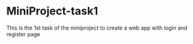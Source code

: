# MiniProject-task1
This is the 1st  task of the miniproject to create a web app with login and register page

